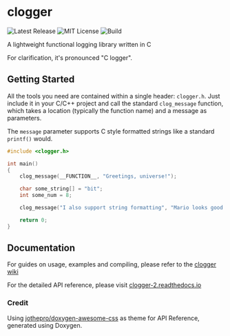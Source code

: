 # clogger

![Latest Release](https://img.shields.io/gitlab/v/tag/roguesensei/clogger?color=blue&label=latest%20release&style=flat-square)
![MIT License](https://img.shields.io/gitlab/license/roguesensei/clogger?color=green&label=license&style=flat-square)
![Build](https://img.shields.io/gitlab/pipeline-status/roguesensei/clogger?branch=master&style=flat-square)

A lightweight functional logging library written in C

For clarification, it's pronounced "C logger".
## Getting Started
All the tools you need are contained within a single header: `clogger.h`. Just include it in your C/C++ project and call the standard `clog_message` function, which takes a location (typically the function name) and a message as parameters.

The `message` parameter supports C style formatted strings like a standard `printf()` would. 
```c
#include <clogger.h>

int main()
{
    clog_message(__FUNCTION__, "Greetings, universe!");

    char some_string[] = "bit";
    int some_num = 8;

    clog_message("I also support string formatting", "Mario looks good in %i-%s", some_num, some_string);

    return 0;
}
```
## Documentation

For guides on usage, examples and compiling, please refer to the [clogger wiki](https://gitlab.com/roguesensei/clogger/-/wikis/home)

For the detailed API reference, please visit [clogger-2.readthedocs.io](https://clogger-2.readthedocs.io/)
### Credit
Using [jothepro/doxygen-awesome-css](https://github.com/jothepro/doxygen-awesome-css) as theme for API Reference, generated using Doxygen.
